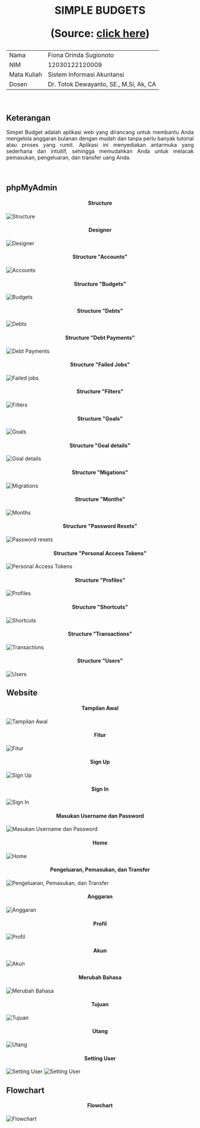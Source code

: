 <!DOCTYPE html>
<html>
<head>
  <h1 align="center">
    SIMPLE BUDGETS 
    <p>(Source: <a href="https://github.com/sheenazien8/simpel-budgets.git">click here</a>)</p>
  </h1>
 
</head>
<body>

<table align="center">
  <tr><td>Nama</td><td>Fiona Orinda Sugionoto</td></tr>
  <tr><td>NIM</td><td>12030122120009</td></tr>
  <tr><td>Mata Kuliah</td><td>Sistem Informasi Akuntansi</td></tr>
  <tr><td>Dosen</td><td>Dr. Totok Dewayanto, SE., M.Si, Ak, CA</td></tr>
</table>

<br>

<h2>Keterangan</h2>
<p align="justify">Simpel Budget adalah aplikasi web yang dirancang untuk membantu Anda mengelola anggaran bulanan dengan mudah dan tanpa perlu banyak tutorial atau proses yang rumit. Aplikasi ini menyediakan antarmuka yang sederhana dan intuitif, sehingga memudahkan Anda untuk melacak pemasukan, pengeluaran, dan transfer uang Anda.</p>

<br>

<h2>phpMyAdmin</h2>

<h4 align="center">Structure</h4>
<img src="screenshots/structure.jpg" alt="Structure">

<h4 align="center">Designer</h4>
<img src="screenshots/designer.jpg" alt="Designer">

<h4 align="center">Structure "Accounts"</h4>
<img src="screenshots/accounts.jpg" alt="Accounts">

<h4 align="center">Structure "Budgets"</h4>
<img src="screenshots/budgets.jpg" alt="Budgets">

<h4 align="center">Structure "Debts"</h4>
<img src="screenshots/debts.jpg" alt="Debts">

<h4 align="center">Structure "Debt Payments"</h4>
<img src="screenshots/debt payments.jpg" alt="Debt Payments">

<h4 align="center">Structure "Failed Jobs"</h4>
<img src="screenshots/failed jobs.jpg" alt="Failed jobs">

<h4 align="center">Structure "Filters"</h4>
<img src="screenshots/filters.jpg" alt="Filters">

<h4 align="center">Structure "Goals"</h4>
<img src="screenshots/goals.jpg" alt="Goals">

<h4 align="center">Structure "Goal details"</h4>
<img src="screenshots/goal details.jpg" alt="Goal details">

<h4 align="center">Structure "Migations"</h4>
<img src="screenshots/migrations.jpg" alt="Migrations">

<h4 align="center">Structure "Months"</h4>
<img src="screenshots/months.jpg" alt="Months">

<h4 align="center">Structure "Password Resets"</h4>
<img src="screenshots/password resets.jpg" alt="Password resets">

<h4 align="center">Structure "Personal Access Tokens"</h4>
<img src="screenshots/personal access tokens.jpg" alt="Personal Access Tokens">

<h4 align="center">Structure "Profiles"</h4>
<img src="screenshots/profiles.jpg" alt="Profiles">

<h4 align="center">Structure "Shortcuts"</h4>
<img src="screenshots/shortcuts.jpg" alt="Shortcuts">

<h4 align="center">Structure "Transactions"</h4>
<img src="screenshots/transactions.jpg" alt="Transactions">

<h4 align="center">Structure "Users"</h4>
<img src="screenshots/users.jpg" alt="Users">

<br>

<h2>Website</h2>

<h4 align="center">Tampilan Awal</h4>
<img src="screenshots/website/simple budgets.png" alt="Tampilan Awal">

<h4 align="center">Fitur</h4>
<img src="screenshots/website/fitur.png" alt="Fitur">

<h4 align="center">Sign Up</h4>
<img src="screenshots/website/sign up.png" alt="Sign Up">

<h4 align="center">Sign In</h4>
<img src="screenshots/website/sign in.png" alt="Sign In">

<h4 align="center">Masukan Username dan Password</h4>
<img src="screenshots/website/admin.png" alt="Masukan Username dan Password">

<h4 align="center">Home</h4>
<img src="screenshots/website/home.png" alt="Home">

<h4 align="center">Pengeluaran, Pemasukan, dan Transfer</h4>
<img src="screenshots/website/input.png" alt="Pengeluaran, Pemasukan, dan Transfer">

<h4 align="center">Anggaran</h4>
<img src="screenshots/website/anggaran.png" alt="Anggaran">

<h4 align="center">Profil</h4>
<img src="screenshots/website/profil.png" alt="Profil">

<h4 align="center">Akun</h4>
<img src="screenshots/website/akun.png" alt="Akun">

<h4 align="center">Merubah Bahasa</h4>
<img src="screenshots/website/bahasa.png" alt="Merubah Bahasa">

<h4 align="center">Tujuan</h4>
<img src="screenshots/website/tujuan.png" alt="Tujuan">

<h4 align="center">Utang</h4>
<img src="screenshots/website/debt.png" alt="Utang">

<h4 align="center">Setting User</h4>
<img src="screenshots/website/user 1.png" alt="Setting User">
<img src="screenshots/website/user 2.png" alt="Setting User">

<br>

<h2>Flowchart</h2>

<h4 align="center">Flowchart</h4>
<img src="screenshots/flowchart.png" alt="Flowchart">
</body>
</html>
